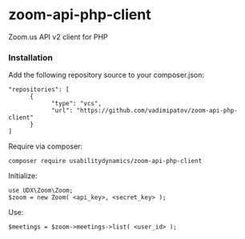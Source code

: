 # zoom-api-php-client
Zoom.us API v2 client for PHP

### Installation

Add the following repository source to your composer.json:

```
"repositories": [
      {
            "type": "vcs",
            "url": "https://github.com/vadimipatov/zoom-api-php-client"
      }
]
```

Require via composer:

```
composer require usabilitydynamics/zoom-api-php-client
```

Initialize:

```
use UDX\Zoom\Zoom;
$zoom = new Zoom( <api_key>, <secret_key> );
```

Use:

```
$meetings = $zoom->meetings->list( <user_id> );
```
